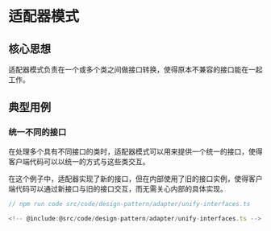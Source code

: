 # 适配器模式

## 核心思想

适配器模式负责在一个或多个类之间做接口转换，使得原本不兼容的接口能在一起工作。

## 典型用例

### 统一不同的接口

在处理多个具有不同接口的类时，适配器模式可以用来提供一个统一的接口，使得客户端代码可以以统一的方式与这些类交互。

在这个例子中，适配器实现了新的接口，但在内部使用了旧的接口实例，使得客户端代码可以通过新接口与旧的接口交互，而无需关心内部的具体实现。

```ts
// npm run code src/code/design-pattern/adapter/unify-interfaces.ts

<!-- @include:@src/code/design-pattern/adapter/unify-interfaces.ts -->
```